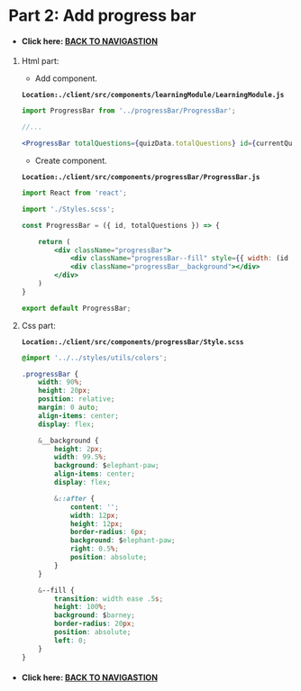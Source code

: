 # Part 2: Add progress bar 

- #### Click here: [BACK TO NAVIGASTION](https://github.com/DonghaoWu/codeTyke-doc/blob/main/README.md)

1. Html part:

    - Add component.

    __`Location:./client/src/components/learningModule/LearningModule.js`__

    ```jsx
    import ProgressBar from '../progressBar/ProgressBar';

    //...

    <ProgressBar totalQuestions={quizData.totalQuestions} id={currentQuestion.id} />
    ```

    - Create component.

    __`Location:./client/src/components/progressBar/ProgressBar.js`__

    ```jsx
    import React from 'react';

    import './Styles.scss';

    const ProgressBar = ({ id, totalQuestions }) => {

        return (
            <div className="progressBar">
                <div className="progressBar--fill" style={{ width: (id + 1) / (totalQuestions) * 100 + "%" }} />
                <div className="progressBar__background"></div>
            </div>
        )
    }

    export default ProgressBar;
    ```

2. Css part:

    __`Location:./client/src/components/progressBar/Style.scss`__

    ```css
    @import '../../styles/utils/colors';

    .progressBar {
        width: 90%;
        height: 20px;
        position: relative;
        margin: 0 auto;
        align-items: center;
        display: flex;

        &__background {
            height: 2px;
            width: 99.5%;
            background: $elephant-paw;
            align-items: center;
            display: flex;

            &::after {
                content: '';
                width: 12px;
                height: 12px;
                border-radius: 6px;
                background: $elephant-paw;
                right: 0.5%;
                position: absolute;
            }
        }

        &--fill {
            transition: width ease .5s;
            height: 100%;
            background: $barney;
            border-radius: 20px;
            position: absolute;
            left: 0;
        }
    }
    ```

- #### Click here: [BACK TO NAVIGASTION](https://github.com/DonghaoWu/codeTyke-doc/blob/main/README.md)